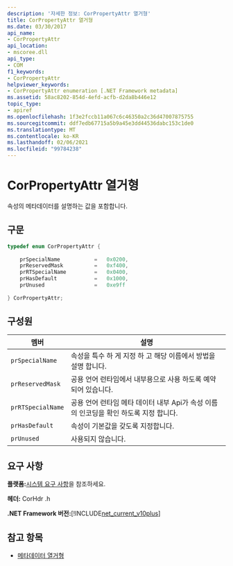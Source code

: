 ```yaml
---
description: '자세한 정보: CorPropertyAttr 열거형'
title: CorPropertyAttr 열거형
ms.date: 03/30/2017
api_name:
- CorPropertyAttr
api_location:
- mscoree.dll
api_type:
- COM
f1_keywords:
- CorPropertyAttr
helpviewer_keywords:
- CorPropertyAttr enumeration [.NET Framework metadata]
ms.assetid: 58ac8202-854d-4efd-acfb-d2da8b446e12
topic_type:
- apiref
ms.openlocfilehash: 1f3e2fccb11a067c6c46350a2c36d47007875755
ms.sourcegitcommit: ddf7edb67715a5b9a45e3dd44536dabc153c1de0
ms.translationtype: MT
ms.contentlocale: ko-KR
ms.lasthandoff: 02/06/2021
ms.locfileid: "99784238"
---
```

# <a name="corpropertyattr-enumeration"></a>CorPropertyAttr 열거형

속성의 메타데이터를 설명하는 값을 포함합니다.  
  
## <a name="syntax"></a>구문  
  
```cpp  
typedef enum CorPropertyAttr {  
  
    prSpecialName           =   0x0200,
    prReservedMask          =   0xf400,  
    prRTSpecialName         =   0x0400,  
    prHasDefault            =   0x1000,  
    prUnused                =   0xe9ff  
  
} CorPropertyAttr;  
```  
  
## <a name="members"></a>구성원  
  
|멤버|설명|  
|------------|-----------------|  
|`prSpecialName`|속성을 특수 하 게 지정 하 고 해당 이름에서 방법을 설명 합니다.|  
|`prReservedMask`|공용 언어 런타임에서 내부용으로 사용 하도록 예약 되어 있습니다.|  
|`prRTSpecialName`|공용 언어 런타임 메타 데이터 내부 Api가 속성 이름의 인코딩을 확인 하도록 지정 합니다.|  
|`prHasDefault`|속성이 기본값을 갖도록 지정합니다.|  
|`prUnused`|사용되지 않습니다.|  
  
## <a name="requirements"></a>요구 사항  

 **플랫폼:**[시스템 요구 사항](../../get-started/system-requirements.md)을 참조하세요.  
  
 **헤더:** CorHdr .h  
  
 **.NET Framework 버전:**[!INCLUDE[net_current_v10plus](../../../../includes/net-current-v10plus-md.md)]  
  
## <a name="see-also"></a>참고 항목

- [메타데이터 열거형](metadata-enumerations.md)
